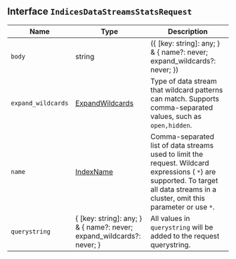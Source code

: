 ## Interface `IndicesDataStreamsStatsRequest`

| Name | Type | Description |
| - | - | - |
| `body` | string | ({ [key: string]: any; } & { name?: never; expand_wildcards?: never; }) | All values in `body` will be added to the request body. |
| `expand_wildcards` | [ExpandWildcards](./ExpandWildcards.md) | Type of data stream that wildcard patterns can match. Supports comma-separated values, such as `open,hidden`. |
| `name` | [IndexName](./IndexName.md) | Comma-separated list of data streams used to limit the request. Wildcard expressions ( `*`) are supported. To target all data streams in a cluster, omit this parameter or use `*`. |
| `querystring` | { [key: string]: any; } & { name?: never; expand_wildcards?: never; } | All values in `querystring` will be added to the request querystring. |
